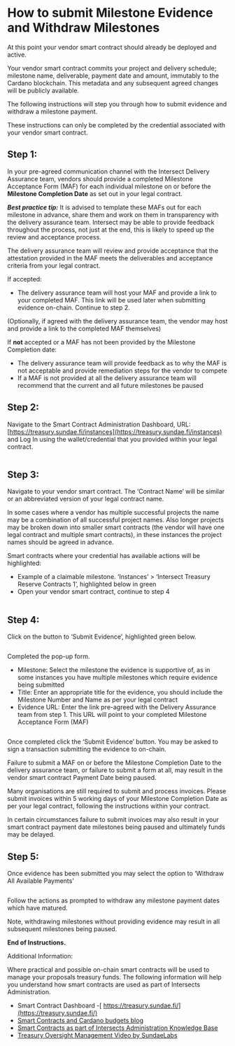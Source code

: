 # How to submit Milestone Evidence and Withdraw Milestones

At this point your vendor smart contract should already be deployed and active.&#x20;

Your vendor smart contract commits your project and delivery schedule; milestone name, deliverable, payment date and amount, immutably to the Cardano blockchain. This metadata and any subsequent agreed changes will be publicly available.&#x20;

The following instructions will step you through how to submit evidence and withdraw a milestone payment.&#x20;

These instructions can only be completed by the credential associated with your vendor smart contract.&#x20;

## Step 1:

In your pre-agreed communication channel with the Intersect Delivery Assurance team, vendors should provide a completed Milestone Acceptance Form (MAF) for each individual milestone on or before the **Milestone Completion Date** as set out in your legal contract.&#x20;

_**Best practice tip:**_ It is advised to template these MAFs out for each milestone in advance, share them and work on them in transparency with the delivery assurance team. Intersect may be able to provide feedback throughout the process, not just at the end, this is likely to speed up the review and acceptance process.&#x20;

The delivery assurance team will review and provide acceptance that the attestation provided in the MAF meets the deliverables and acceptance criteria from your legal contract.

If accepted:&#x20;

* The delivery assurance team will host your MAF and provide a link to your completed MAF. This link will be used later when submitting evidence on-chain. Continue to step 2.

(Optionally, if agreed with the delivery assurance team, the vendor may host and provide a link to the completed MAF themselves)

If **not** accepted or a MAF has not been provided by the Milestone Completion date:

* The delivery assurance team will provide feedback as to why the MAF is not acceptable and provide remediation steps for the vendor to compete
* If a MAF is not provided at all the delivery assurance team will recommend that the current and all future milestones be paused

## Step 2:

Navigate to the Smart Contract Administration Dashboard, URL: [https://treasury.sundae.fi/instances](https://treasury.sundae.fi/instances) and Log In using the wallet/credential that you provided within your legal contract.&#x20;

<figure><img src="https://lh7-rt.googleusercontent.com/docsz/AD_4nXcg7hXSC20_Jbfyv2N0dtcJSaogQviglC6OjnAsriAh1UjjIme3LNBQ5Iknpgp3mLUswZhjsguZqvB1XLe5LP082Dyq1_rJxd92t7MAAkRz1q1laS4iHYBJBR_MNn4XWRKMfn9i?key=aqi7BCFOfE-J3aVJptAoVQ" alt=""><figcaption></figcaption></figure>

## Step 3:

Navigate to your vendor smart contract. The ‘Contract Name’ will be similar or an abbreviated version of your legal contract name.&#x20;

In some cases where a vendor has multiple successful projects the name may be a combination of all successful project names. Also longer projects may be broken down into smaller smart contracts (the vendor will have one legal contract and multiple smart contracts), in these instances the project names should be agreed in advance.

Smart contracts where your credential has available actions will be highlighted:

* Example of a claimable milestone. ‘Instances’ > ‘Intersect Treasury Reserve Contracts 1’, highlighted below in green
* Open your vendor smart contract, continue to step 4

<figure><img src="https://lh7-rt.googleusercontent.com/docsz/AD_4nXdSjbVIGGbsVCrFdvwfB0IsNMgrnLB8RfVJTyISLNnf4Lj3Evu4CfGHU5tW2JqjDleB0tNGGHs8jaCzJaMckWftQb3nwkQZLdbZ5rtGxbk2LEhpkEVITgr29DXM9EU-4F4E2yySBw?key=aqi7BCFOfE-J3aVJptAoVQ" alt=""><figcaption></figcaption></figure>

## Step 4:

Click on the button to ‘Submit Evidence’, highlighted green below.

<figure><img src="https://lh7-rt.googleusercontent.com/docsz/AD_4nXeXZXK7nS0qjYBy26-SZukR_FXW9u5y9eus7GmSTOMAdOjbh72IjXnmE5XTsm64Qc1v_9sdKv8daVvTz2ZLL5Sqdh1OwEnESXyc5SxBh13cngVM-PiCr5SYbGGo1uB0YjjJCA83Ag?key=aqi7BCFOfE-J3aVJptAoVQ" alt=""><figcaption></figcaption></figure>

Completed the pop-up form.

* Milestone: Select the milestone the evidence is supportive of, as in some instances you have multiple milestones which require evidence being submitted
* Title: Enter an appropriate title for the evidence, you should include the Milestone Number and Name as per your legal contract
* Evidence URL: Enter the link pre-agreed with the Delivery Assurance team from step 1. This URL will point to your completed Milestone Acceptance Form (MAF)

<figure><img src="https://lh7-rt.googleusercontent.com/docsz/AD_4nXe1E9JvRqi4NknFGF51xmr_5LQtY7N-mPo6HKjIJK4Q2bMZFh2iJucD4dDpCX5szCIBPP_e_lwDyxlcHVhPdpsHHcdRVcEMfsZN2HmFVRREuUyufmsW9i2TwCIg8BqboX-g9JgjIg?key=aqi7BCFOfE-J3aVJptAoVQ" alt=""><figcaption></figcaption></figure>

Once completed click the ‘Submit Evidence’ button. You may be asked to sign a transaction submitting the evidence to on-chain.&#x20;

Failure to submit a MAF on or before the Milestone Completion Date to the delivery assurance team, or failure to submit a form at all, may result in the vendor smart contract Payment Date being paused.&#x20;

Many organisations are still required to submit and process invoices. Please submit invoices within 5 working days of your Milestone Completion Date as per your legal contract, following the instructions within your contract.&#x20;

In certain circumstances failure to submit invoices may also result in your smart contract payment date milestones being paused and ultimately funds may be delayed.&#x20;

## Step 5:

Once evidence has been submitted you may select the option to ‘Withdraw All Available Payments’

<figure><img src="https://lh7-rt.googleusercontent.com/docsz/AD_4nXesPmDMClzPV-6d67u8tpMCYTnepggzE-knhCnKkUA7WNKoLXS1yZ8Z1cQvnG9b8R-3OXafonORMuFuVKbryeASfqGggnOfaStrWVPH48E5NO6r6TXM4eZDZulA1Y3LfUXy2oSsfQ?key=aqi7BCFOfE-J3aVJptAoVQ" alt=""><figcaption></figcaption></figure>

Follow the actions as prompted to withdraw any milestone payment dates which have matured.&#x20;

Note, withdrawing milestones without providing evidence may result in all subsequent milestones being paused.&#x20;

**End of Instructions.**&#x20;



Additional Information:

Where practical and possible on-chain smart contracts will be used to manage your proposals treasury funds. The following information will help you understand how smart contracts are used as part of Intersects Administration.

* Smart Contract Dashboard -[ https://treasury.sundae.fi/](https://treasury.sundae.fi/)
* [Smart Contracts and Cardano budgets blog](https://www.intersectmbo.org/news/%EF%B8%8F-smart-contracts-and-cardano-budgets)
* [Smart Contracts as part of Intersects Administration Knowledge Base](https://docs.intersectmbo.org/cardano-facilitation-services/cardano-budget/intersect-administration-services/smart-contracts-as-part-of-our-administration)
* [Treasury Oversight Management Video by SundaeLabs](https://www.youtube.com/watch?v=S6RFKzmAebo)
